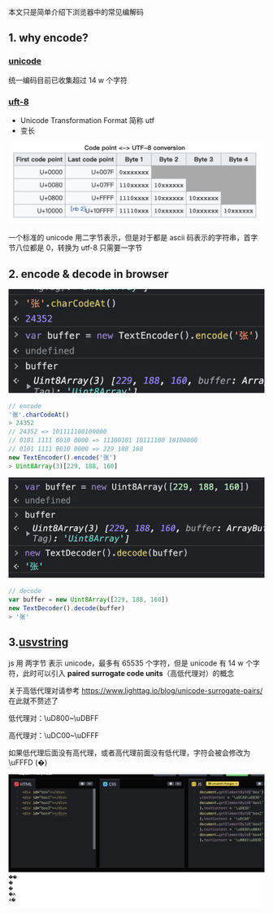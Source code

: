 本文只是简单介绍下浏览器中的常见编解码
## 1. why encode?

### [unicode](https://en.wikipedia.org/wiki/Unicode)
统一编码目前已收集超过 14 w 个字符

### [uft-8](https://en.wikipedia.org/wiki/UTF-8)
* Unicode Transformation Format 简称 utf
* 变长

![binary & utf8 conversion](https://github.com/wxpwxpwxp/wxp-js-essay/blob/master/examples/char-encode/screensnaps/binary%20%26%20utf8%20conversion.png)

一个标准的 unicode 用二字节表示，但是对于都是 ascii 码表示的字符串，首字节八位都是 0，转换为 utf-8 只需要一字节

## 2. encode & decode in browser
![encode utf example of zhang](https://github.com/wxpwxpwxp/wxp-js-essay/blob/master/examples/char-encode/screensnaps/encode%20utf%20example%20of%20zhang.png)

```js
// encode
'张'.charCodeAt()
> 24352
// 24352 => 101111100100000
// 0101 1111 0010 0000 => 11100101 10111100 10100000
// 0101 1111 0010 0000 => 229 188 160
new TextEncoder().encode('张')
> Uint8Array(3)[229, 188, 160]
```
![decode utf example of zhang](https://github.com/wxpwxpwxp/wxp-js-essay/blob/master/examples/char-encode/screensnaps/decode%20utf%20example%20of%20zhang.png)

```js
// decode
var buffer = new Uint8Array([229, 188, 160])
new TextDecoder().decode(buffer)
> '张'
```
## 3.[usvstring](https://developer.mozilla.org/en-US/docs/Web/API/USVString)
js 用 两字节 表示 unicode，最多有 65535 个字符，但是 unicode 有 14 w 个字符，此时可以引入 **paired surrogate code units**（高低代理对）的概念

关于高低代理对请参考 https://www.lighttag.io/blog/unicode-surrogate-pairs/ 在此就不赘述了

低代理对：\uD800~\uDBFF

高代理对：\uDC00~\uDFFF

如果低代理后面没有高代理，或者高代理前面没有低代理，字符会被会修改为 \uFFFD (�)

![unpaired surrogate code units](https://github.com/wxpwxpwxp/wxp-js-essay/blob/master/examples/char-encode/screensnaps/unpaired%20surrogate%20code%20units.png)
